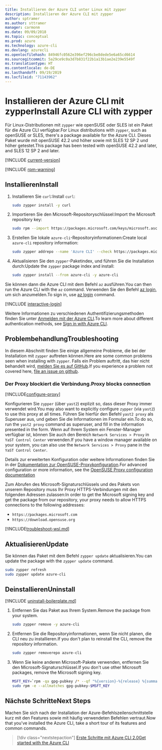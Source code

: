 ```yaml
---
title: Installieren der Azure CLI unter Linux mit zypper
description: Installieren der Azure CLI mit zypper
author: sptramer
ms.author: sttramer
manager: carmonm
ms.date: 09/09/2018
ms.topic: conceptual
ms.prod: azure
ms.technology: azure-cli
ms.devlang: azurecli
ms.openlocfilehash: 84946fc0562e396ef296cbe8dede5e6a65cd6614
ms.sourcegitcommit: 5a29ce9c0a3d7b831f22b1a13b1ae2e239e5549f
ms.translationtype: HT
ms.contentlocale: de-DE
ms.lasthandoff: 09/19/2019
ms.locfileid: "71143962"
---
```

# <a name="install-azure-cli-with-zypper"></a><span data-ttu-id="20d78-103">Installieren der Azure CLI mit zypper</span><span class="sxs-lookup"><span data-stu-id="20d78-103">Install Azure CLI with zypper</span></span>

<span data-ttu-id="20d78-104">Für Linux-Distributionen mit `zypper` wie openSUSE oder SLES ist ein Paket für die Azure CLI verfügbar.</span><span class="sxs-lookup"><span data-stu-id="20d78-104">For Linux distributions with `zypper`, such as openSUSE or SLES, there's a package available for the Azure CLI.</span></span> <span data-ttu-id="20d78-105">Dieses Paket wurde mit openSUSE 42.2 und höher sowie mit SLES 12 SP 2 und höher getestet.</span><span class="sxs-lookup"><span data-stu-id="20d78-105">This package has been tested with openSUSE 42.2 and later, and SLES 12 SP 2 and later.</span></span>

[!INCLUDE [current-version](includes/current-version.md)]

[!INCLUDE [rpm-warning](includes/rpm-warning.md)]

## <a name="install"></a><span data-ttu-id="20d78-106">Installieren</span><span class="sxs-lookup"><span data-stu-id="20d78-106">Install</span></span>

1. <span data-ttu-id="20d78-107">Installieren Sie `curl`:</span><span class="sxs-lookup"><span data-stu-id="20d78-107">Install `curl`:</span></span>

   ```bash
   sudo zypper install -y curl
   ```

2. <span data-ttu-id="20d78-108">Importieren Sie den Microsoft-Repositoryschlüssel:</span><span class="sxs-lookup"><span data-stu-id="20d78-108">Import the Microsoft repository key:</span></span>

   ```bash
   sudo rpm --import https://packages.microsoft.com/keys/microsoft.asc
   ```

3. <span data-ttu-id="20d78-109">Erstellen Sie lokale `azure-cli`-Repositoryinformationen:</span><span class="sxs-lookup"><span data-stu-id="20d78-109">Create local `azure-cli` repository information:</span></span>

   ```bash
   sudo zypper addrepo --name 'Azure CLI' --check https://packages.microsoft.com/yumrepos/azure-cli azure-cli
   ```

4. <span data-ttu-id="20d78-110">Aktualisieren Sie den `zypper`-Paketindex, und führen Sie die Installation durch:</span><span class="sxs-lookup"><span data-stu-id="20d78-110">Update the `zypper` package index and install:</span></span>

   ```bash
   sudo zypper install --from azure-cli -y azure-cli
   ```

<span data-ttu-id="20d78-111">Sie können dann die Azure CLI mit dem Befehl `az` ausführen.</span><span class="sxs-lookup"><span data-stu-id="20d78-111">You can then run the Azure CLI with the `az` command.</span></span> <span data-ttu-id="20d78-112">Verwenden Sie den Befehl [az login](/cli/azure/reference-index#az-login), um sich anzumelden.</span><span class="sxs-lookup"><span data-stu-id="20d78-112">To sign in, use [az login](/cli/azure/reference-index#az-login) command.</span></span>

[!INCLUDE [interactive-login](includes/interactive-login.md)]

<span data-ttu-id="20d78-113">Weitere Informationen zu verschiedenen Authentifizierungsmethoden finden Sie unter [Anmelden mit der Azure CLI](authenticate-azure-cli.md).</span><span class="sxs-lookup"><span data-stu-id="20d78-113">To learn more about different authentication methods, see [Sign in with Azure CLI](authenticate-azure-cli.md).</span></span>

## <a name="troubleshooting"></a><span data-ttu-id="20d78-114">Problembehandlung</span><span class="sxs-lookup"><span data-stu-id="20d78-114">Troubleshooting</span></span>

<span data-ttu-id="20d78-115">In diesem Abschnitt finden Sie einige allgemeine Probleme, die bei der Installation mit `zypper` auftreten können.</span><span class="sxs-lookup"><span data-stu-id="20d78-115">Here are some common problems seen when installing with `zypper`.</span></span> <span data-ttu-id="20d78-116">Falls ein Problem auftritt, das hier nicht behandelt wird, [melden Sie es auf GitHub](https://github.com/Azure/azure-cli/issues).</span><span class="sxs-lookup"><span data-stu-id="20d78-116">If you experience a problem not covered here, [file an issue on github](https://github.com/Azure/azure-cli/issues).</span></span>

### <a name="proxy-blocks-connection"></a><span data-ttu-id="20d78-117">Der Proxy blockiert die Verbindung.</span><span class="sxs-lookup"><span data-stu-id="20d78-117">Proxy blocks connection</span></span>

[!INCLUDE[configure-proxy](includes/configure-proxy.md)]

<span data-ttu-id="20d78-118">Konfigurieren Sie `zypper` (über `yast2`) explizit so, dass dieser Proxy immer verwendet wird.</span><span class="sxs-lookup"><span data-stu-id="20d78-118">You may also want to explicitly configure `zypper` (via `yast2`) to use this proxy at all times.</span></span> <span data-ttu-id="20d78-119">Führen Sie hierfür den Befehl `yast2 proxy` als Superuser aus, und geben Sie die Informationen im Formular ein.</span><span class="sxs-lookup"><span data-stu-id="20d78-119">To do so, run the `yast2 proxy` command as superuser, and fill in the information presented in the form.</span></span> <span data-ttu-id="20d78-120">Wenn auf Ihrem System ein Fenster-Manager verfügbar ist, können Sie auch den Bereich `Network Services > Proxy` in `YaST Control Center` verwenden.</span><span class="sxs-lookup"><span data-stu-id="20d78-120">If you have a window manager available on your system, you can also use the `Network Services > Proxy` pane in the `YaST Control Center`.</span></span>

<span data-ttu-id="20d78-121">Details zur erweiterten Konfiguration oder weitere Informationen finden Sie in der [Dokumentation zur OpenSUSE-Proxykonfiguration](https://www.suse.com/documentation/slms1/book_slms/data/sec_wy_config_updates_proxy.html).</span><span class="sxs-lookup"><span data-stu-id="20d78-121">For advanced configuration or more information, see the [OpenSUSE Proxy configuration documentation](https://www.suse.com/documentation/slms1/book_slms/data/sec_wy_config_updates_proxy.html)</span></span>

<span data-ttu-id="20d78-122">Zum Abrufen des Microsoft-Signaturschlüssels und des Pakets von unserem Repository muss Ihr Proxy HTTPS-Verbindungen mit den folgenden Adressen zulassen:</span><span class="sxs-lookup"><span data-stu-id="20d78-122">In order to get the Microsoft signing key and get the package from our repository, your proxy needs to allow HTTPS connections to the following addresses:</span></span>

* `https://packages.microsoft.com`
* `https://download.opensuse.org`

[!INCLUDE[troubleshoot-wsl.md](includes/troubleshoot-wsl.md)]

## <a name="update"></a><span data-ttu-id="20d78-123">Aktualisieren</span><span class="sxs-lookup"><span data-stu-id="20d78-123">Update</span></span>

<span data-ttu-id="20d78-124">Sie können das Paket mit dem Befehl `zypper update` aktualisieren.</span><span class="sxs-lookup"><span data-stu-id="20d78-124">You can update the package with the `zypper update` command.</span></span>

```bash
sudo zypper refresh
sudo zypper update azure-cli
```

## <a name="uninstall"></a><span data-ttu-id="20d78-125">Deinstallieren</span><span class="sxs-lookup"><span data-stu-id="20d78-125">Uninstall</span></span>

[!INCLUDE [uninstall-boilerplate.md](includes/uninstall-boilerplate.md)]

1. <span data-ttu-id="20d78-126">Entfernen Sie das Paket aus Ihrem System.</span><span class="sxs-lookup"><span data-stu-id="20d78-126">Remove the package from your system.</span></span>

    ```bash
    sudo zypper remove -y azure-cli
    ```

2. <span data-ttu-id="20d78-127">Entfernen Sie die Repositoryinformationen, wenn Sie nicht planen, die CLI neu zu installieren.</span><span class="sxs-lookup"><span data-stu-id="20d78-127">If you don't plan to reinstall the CLI, remove the repository information.</span></span>

   ```bash
   sudo zypper removerepo azure-cli
   ```

3. <span data-ttu-id="20d78-128">Wenn Sie keine anderen Microsoft-Pakete verwenden, entfernen Sie den Microsoft-Signaturschlüssel.</span><span class="sxs-lookup"><span data-stu-id="20d78-128">If you don't use other Microsoft packages, remove the Microsoft signing key.</span></span>

   ```bash
   MSFT_KEY=`rpm -qa gpg-pubkey /* --qf "%{version}-%{release} %{summary}\n" | grep Microsoft | awk '{print $1}'`
   sudo rpm -e --allmatches gpg-pubkey-$MSFT_KEY
   ```

## <a name="next-steps"></a><span data-ttu-id="20d78-129">Nächste Schritte</span><span class="sxs-lookup"><span data-stu-id="20d78-129">Next Steps</span></span>

<span data-ttu-id="20d78-130">Machen Sie sich nach der Installation der Azure-Befehlszeilenschnittstelle kurz mit den Features sowie mit häufig verwendeten Befehlen vertraut.</span><span class="sxs-lookup"><span data-stu-id="20d78-130">Now that you've installed the Azure CLI, take a short tour of its features and common commands.</span></span>

> [!div class="nextstepaction"]
> [<span data-ttu-id="20d78-131">Erste Schritte mit Azure CLI 2.0</span><span class="sxs-lookup"><span data-stu-id="20d78-131">Get started with the Azure CLI</span></span>](get-started-with-azure-cli.md)
